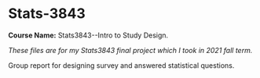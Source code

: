 # Stats-3843

**Course Name:** Stats3843--Intro to Study Design.

_These files are for my Stats3843 final project which I took in 2021 fall term._

Group report for designing survey and answered statistical questions.

